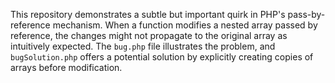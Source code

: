 This repository demonstrates a subtle but important quirk in PHP's pass-by-reference mechanism.  When a function modifies a nested array passed by reference, the changes might not propagate to the original array as intuitively expected.  The `bug.php` file illustrates the problem, and `bugSolution.php` offers a potential solution by explicitly creating copies of arrays before modification.